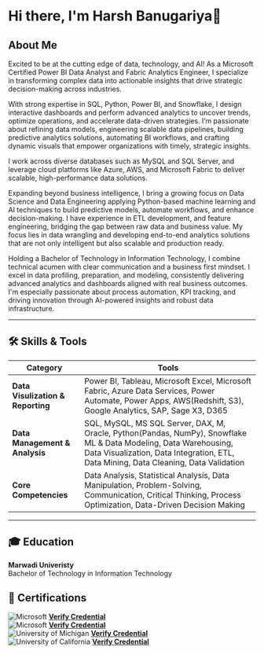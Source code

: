 # Hi there, I'm **Harsh Banugariya**👋 

## **About Me**  
Excited to be at the cutting edge of data, technology, and AI! As a Microsoft Certified Power BI Data Analyst and Fabric Analytics Engineer, I specialize in transforming complex data into actionable insights that drive strategic decision-making across industries.

With strong expertise in SQL, Python, Power BI, and Snowflake, I design interactive dashboards and perform advanced analytics to uncover trends, optimize operations, and accelerate data-driven strategies. I’m passionate about refining data models, engineering scalable data pipelines, building predictive analytics solutions, automating BI workflows, and crafting dynamic visuals that empower organizations with timely, strategic insights.

I work across diverse databases such as MySQL and SQL Server, and leverage cloud platforms like Azure, AWS, and Microsoft Fabric to deliver scalable, high-performance data solutions.

Expanding beyond business intelligence, I bring a growing focus on Data Science and Data Engineering applying Python-based machine learning and AI techniques to build predictive models, automate workflows, and enhance decision-making. I have experience in ETL development, and feature engineering, bridging the gap between raw data and business value. My focus lies in data wrangling and developing end-to-end analytics solutions that are not only intelligent but also scalable and production ready.

Holding a Bachelor of Technology in Information Technology, I combine technical acumen with clear communication and a business first mindset. I excel in data profiling, preparation, and modeling, consistently delivering advanced analytics and dashboards aligned with real business outcomes. I'm especially passionate about process automation, KPI tracking, and driving innovation through AI-powered insights and robust data infrastructure.  

---

## 🛠️ Skills & Tools
| **Category**              | **Tools**                                                                 |
|---------------------------|--------------------------------------------------------------------------|  
| **Data Visulization & Reporting**        | Power BI, Tableau, Microsoft Excel, Microsoft Fabric, Azure Data Services, Power Automate, Power Apps, AWS(Redshift, S3), Google Analytics, SAP, Sage X3, D365                    |  
| **Data Management & Analysis**         | SQL, MySQL, MS SQL Server, DAX, M, Oracle, Python(Pandas, NumPy), Snowflake ML & Data Modeling, Data Warehousing, Data Visualization,  Data Integration, ETL, Data Mining, Data Cleaning, Data Validation                                                       |  
| **Core Competencies**      | Data Analysis, Statistical Analysis, Data Manipulation, Problem-Solving, Communication, Critical Thinking, Process Optimization, Data-Driven Decision Making |  

---

## 🎓 **Education**  
**Marwadi Univeristy**  
Bachelor of Technology in Information Technology

## 🏅 **Certifications**  
![Microsoft](https://img.shields.io/badge/Microsoft-Power_BI_Data_Analyst-blue?style=flat&logo=microsoft&logoColor=white)    **[Verify Credential](https://learn.microsoft.com/en-us/users/harshbanugariya-9488/credentials/15fa1e347e700c7b)**  
![Microsoft](https://img.shields.io/badge/Microsoft-Fabric_Analytics_Engineer_Associate-blue?style=flat&logo=microsoft&logoColor=white)  **[Verify Credential](https://learn.microsoft.com/en-us/users/harshbanugariya-9488/credentials/c4d077b4bcbfea33?ref=https%3A%2F%2Fwww.linkedin.com%2F)**  
![University of Michigan](https://img.shields.io/badge/University_of_Michigan-SQL-blue?style=flat&logo=google-logoColor=white)  **[Verify Credential](https://coursera.org/verify/3QVLQJJP0TE2)**  
![University of California](https://img.shields.io/badge/University_of_California-Tableau-orange?style=flat&logo=tableau&logoColor=white)  **[Verify Credential](https://coursera.org/verify/EUD6IUPYSW20)**  

